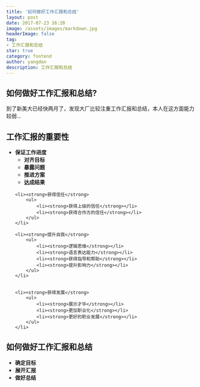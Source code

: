 ```yaml
---
title: '如何做好工作汇报和总结'
layout: post
date: 2017-07-23 16:20
image: /assets/images/markdown.jpg
headerImage: false
tag:
- 工作汇报和总结
star: true
category: fontend
author: yangdan
description: 工作汇报和总结
---
```


##  如何做好工作汇报和总结?
<span style="font-size: 14px;">到了新美大已经快两月了，发现大厂比较注重工作汇报和总结，本人在这方面能力较弱...</span>

## 工作汇报的重要性
<ul>
    <li><strong>保证工作进度</strong> 
        <ul>
            <li><strong>对齐目标</strong></li>
            <li><strong>暴露问题</strong></li>
            <li><strong>推进方案</strong></li>
            <li><strong>达成结果</strong></li>
        </ul>
    </li>

    <li><strong>获得信任</strong> 
        <ul>
            <li><strong>获得上级的信任</strong></li>
            <li><strong>获得合作方的信任</strong></li>
        </ul>
    </li>

    <li><strong>提升自我</strong> 
        <ul>
            <li><strong>逻辑思维</strong></li>
            <li><strong>语言表达能力</strong></li>
            <li><strong>获得指导和帮助</strong></li>
            <li><strong>提升影响力</strong></li>
        </ul>
    </li>


    <li><strong>获得发展</strong> 
        <ul>
            <li><strong>展示才华</strong></li>
            <li><strong>更加职业化</strong></li>
            <li><strong>更好的职业发展</strong></li>
        </ul>
    </li>
</ul>

## 如何做好工作汇报和总结
<ul>
    <li><strong>确定目标</strong></li>
    <li><strong>展开汇报</strong></li>
    <li><strong>做好总结</strong></li>

</ul>

## 

### 

